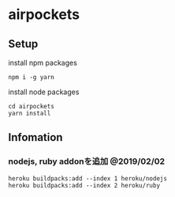 # airpockets

## Setup

install npm packages
```
npm i -g yarn
```

install node packages
```
cd airpockets
yarn install
```

## Infomation

### nodejs, ruby addonを追加 @2019/02/02
```
heroku buildpacks:add --index 1 heroku/nodejs
heroku buildpacks:add --index 2 heroku/ruby
```
